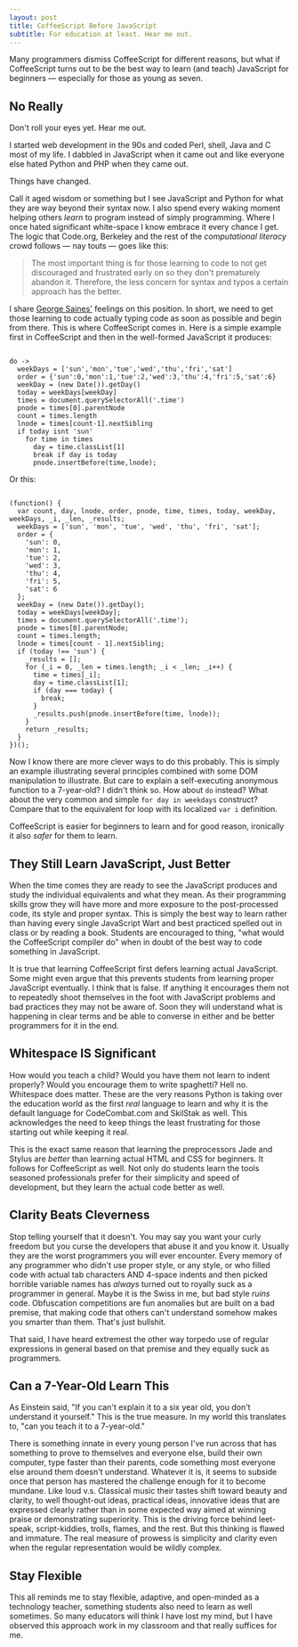 ```yaml
---
layout: post
title: CoffeeScript Before JavaScript
subtitle: For education at least. Hear me out.
---
```


Many programmers dismiss CoffeeScript for different reasons, but
what if CoffeeScript turns out to be the best way to learn (and
teach) JavaScript for beginners &mdash; especially for those as
young as seven.

## No Really

Don't roll your eyes yet. Hear me out. 

I started web development in the 90s and coded Perl, shell, Java
and C most of my life. I dabbled in JavaScript when it came out and
like everyone else hated Python and PHP when they came out.

Things have changed.

Call it aged wisdom or something but I see JavaScript and Python
for what they are way beyond their syntax now. I also spend every
waking moment helping others *learn* to program instead of simply
programming. Where I once hated significant white-space I know
embrace it every chance I get. The logic that Code.org, Berkeley and the
rest of the *computational literacy* crowd follows
&mdash; nay touts &mdash; goes like this:

> The most important thing is for those learning to code to not get
> discouraged and frustrated early on so they don't prematurely abandon
> it. Therefore, the less concern for syntax and typos a certain
> approach has the better.

I share [George Saines'](http://blog.codecombat.com/3-reasons-why-computational-literacy-is-ruining-coding-education)
feelings on this position. In short, we need to get those learning
to code actually typing code as soon as possible and begin from
there. This is where CoffeeScript comes in. Here is a simple example
first in CoffeeScript and then in the well-formed JavaScript it
produces:

<code class="language-coffee">
do -> 
  weekDays = ['sun','mon','tue','wed','thu','fri','sat']
  order = {'sun':0,'mon':1,'tue':2,'wed':3,'thu':4,'fri':5,'sat':6}
  weekDay = (new Date()).getDay()
  today = weekDays[weekDay]
  times = document.querySelectorAll('.time')
  pnode = times[0].parentNode
  count = times.length
  lnode = times[count-1].nextSibling
  if today isnt 'sun'
    for time in times
      day = time.classList[1]
      break if day is today
      pnode.insertBefore(time,lnode);
</code>

Or this:

<code class="language-javascript">
(function() {
  var count, day, lnode, order, pnode, time, times, today, weekDay, weekDays, _i, _len, _results;
  weekDays = ['sun', 'mon', 'tue', 'wed', 'thu', 'fri', 'sat'];
  order = {
    'sun': 0,
    'mon': 1,
    'tue': 2,
    'wed': 3,
    'thu': 4,
    'fri': 5,
    'sat': 6
  };
  weekDay = (new Date()).getDay();
  today = weekDays[weekDay];
  times = document.querySelectorAll('.time');
  pnode = times[0].parentNode;
  count = times.length;
  lnode = times[count - 1].nextSibling;
  if (today !== 'sun') {
    _results = [];
    for (_i = 0, _len = times.length; _i < _len; _i++) {
      time = times[_i];
      day = time.classList[1];
      if (day === today) {
        break;
      }
      _results.push(pnode.insertBefore(time, lnode));
    }
    return _results;
  }
})();
</code>

Now I know there are more clever ways to do this probably. This is
simply an example illustrating several principles combined with
some DOM manipulation to illustrate. But care to explain a
self-executing anonymous function to a 7-year-old?  I didn't think
so. How about `do` instead?  What about the very common and simple
`for day in weekdays` construct?  Compare that to the equivalent
for loop with its localized `var i` definition.

CoffeeScript is easier for beginners to learn and for good reason,
ironically it also *safer* for them to learn. 

## They Still Learn JavaScript, Just Better

When the time comes they are ready to see the JavaScript produces
and study the individual equivalents and what they mean. As their
programming skills grow they will have more and more exposure to
the post-processed code, its style and proper syntax. This is simply
the best way to learn rather than having every single JavaScript
Wart and best practiced spelled out in class or by reading a book.
Students are encouraged to thing, "what would the CoffeeScript
compiler do" when in doubt of the best way to code something in
JavaScript.

It is true that learning CoffeeScript first defers learning actual
JavaScript. Some might even argue that this prevents students from
learning proper JavaScript eventually. I think that is false. If
anything it encourages them not to repeatedly shoot themselves in
the foot with JavaScript problems and bad practices they may not
be aware of.  Soon they will understand what is happening in clear
terms and be able to converse in either and be better programmers
for it in the end.

## Whitespace IS Significant

How would you teach a child? Would you have them not learn to indent
properly? Would you encourage them to write spaghetti? Hell no.
Whitespace does matter. These are the very reasons Python is taking
over the education world as the first *real* language to learn and
why it is the default language for CodeCombat.com and SkilStak as
well. This acknowledges the need to keep things the least frustrating
for those starting out while keeping it real. 

This is the exact same reason that learning the preprocessors Jade
and Stylus are *better* than learning actual HTML and CSS for
beginners. It follows for CoffeeScript as well. Not only do students
learn the tools seasoned professionals prefer for their simplicity
and speed of development, but they learn the actual code better as
well.

## Clarity Beats Cleverness

Stop telling yourself that it doesn't. You may say you want your curly
freedom but you curse the developers that abuse it and you know it.
Usually they are the worst programmers you will ever encounter.
Every memory of any programmer who didn't use proper style, or any
style, or who filled code with actual tab characters AND 4-space
indents and then picked horrible variable names has *always* turned
out to royally suck as a programmer in general. Maybe it is the
Swiss in me, but bad style *ruins* code. Obfuscation competitions
are fun anomalies but are built on a bad premise, that making code
that others can't understand somehow makes you smarter than them.
That's just bullshit.

That said, I have heard extremest the other way torpedo use of regular
expressions in general based on that premise and they equally suck as
programmers.

## Can a 7-Year-Old Learn This

As Einstein said, "If you can't explain it to a six year old, you don't
understand it yourself." This is the true measure. In my world this translates to, "can you teach it
to a 7-year-old."

There is something innate in every young person I've run across that has
something to prove to themselves and everyone else, build their own
computer, type faster than their parents, code something most everyone else
around them doesn't understand. Whatever it is, it seems to subside once
that person has mastered the challenge enough for it to become mundane. Like
loud v.s. Classical music their tastes shift toward beauty and clarity, to
well thought-out ideas, practical ideas, innovative ideas that are expressed
clearly rather than in some expected way aimed at winning praise or
demonstrating superiority. This is the driving force behind leet-speak,
script-kiddies, trolls, flames, and the rest. But this thinking is flawed
and immature. The real measure of prowess is simplicity and clarity even
when the regular representation would be wildly complex.

## Stay Flexible

This all reminds me to stay flexible, adaptive, and open-minded as
a technology teacher, something students also need to learn as well
sometimes. So many educators will think I have lost my mind, but I have
observed this approach work in my classroom and that really suffices for me.
